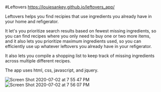 #Leftovers
https://louiesankey.github.io/leftovers_app/

Leftovers helps you find recipies that use ingredients you already have in your home and refigerator. 

It let's you prioritize search results based on fewest missing ingredients, so you can find recipes where you only need to buy one or two more items, and it also lets you prioritize maximum ingredients used, so you can efficiently use up whatever leftovers you already have in your refigerator. 

It also lets you compile a shopping list to keep track of missing ingredients across multiple different recipes. 

The app uses html, css, javascript, and jquery. 


![Screen Shot 2020-07-02 at 7 55 47 PM](https://user-images.githubusercontent.com/8163492/86427507-313b1900-bc9f-11ea-8065-32d4f701d53f.png)
![Screen Shot 2020-07-02 at 7 56 07 PM](https://user-images.githubusercontent.com/8163492/86427503-3009ec00-bc9f-11ea-82ee-97fbfe598871.png)
